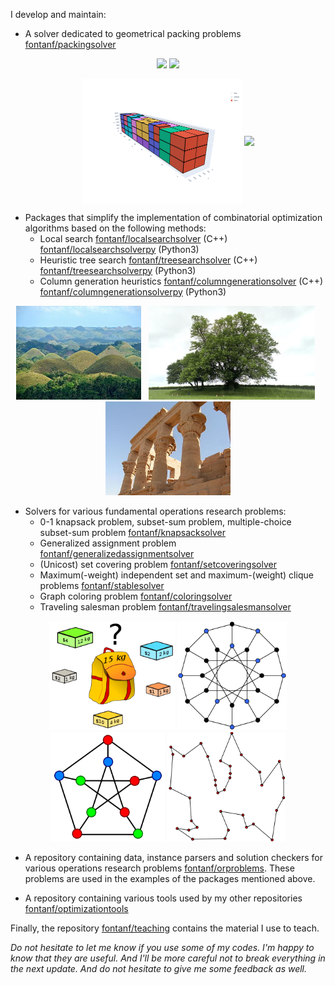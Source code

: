I develop and maintain:

* A solver dedicated to geometrical packing problems [fontanf/packingsolver](https://github.com/fontanf/packingsolver)
<p align="center">
<img src="https://github.com/fontanf/packingsolver/blob/master/img/rectangleguillotine.png" width="256"> <img src="https://github.com/fontanf/packingsolver/blob/master/img/rectangle.png" width="256">
</p>
<p align="center">
<img src="https://github.com/fontanf/packingsolver/blob/master/img/boxstacks.png" align=center width="256"> <img src="https://github.com/fontanf/packingsolver/blob/master/img/onedimensional.png" align=center width="256">
</p>

* Packages that simplify the implementation of combinatorial optimization algorithms based on the following methods:
  * Local search [fontanf/localsearchsolver](https://github.com/fontanf/localsearchsolver) (C++) [fontanf/localsearchsolverpy](https://github.com/fontanf/localsearchsolverpy) (Python3)
  * Heuristic tree search [fontanf/treesearchsolver](https://github.com/fontanf/treesearchsolver) (C++) [fontanf/treesearchsolverpy](https://github.com/fontanf/treesearchsolverpy) (Python3)
  * Column generation heuristics [fontanf/columngenerationsolver](https://github.com/fontanf/columngenerationsolver) (C++) [fontanf/columngenerationsolverpy](https://github.com/fontanf/columngenerationsolverpy) (Python3)
<p align="center">
<img src="https://github.com/fontanf/localsearchsolver/blob/master/img/localsearch.jpg" height="150"> &nbsp; <img src="https://github.com/fontanf/treesearchsolver/blob/main/img/treesearch.jpg" height="150"> &nbsp; <img src="https://github.com/fontanf/columngenerationsolver/blob/main/img/columngeneration.jpg" height="150">
</p>

* Solvers for various fundamental operations research problems:
  * 0-1 knapsack problem, subset-sum problem, multiple-choice subset-sum problem [fontanf/knapsacksolver](https://github.com/fontanf/knapsacksolver)
  * Generalized assignment problem [fontanf/generalizedassignmentsolver](https://github.com/fontanf/generalizedassignmentsolver)
  * (Unicost) set covering problem [fontanf/setcoveringsolver](https://github.com/fontanf/setcoveringsolver)
  * Maximum(-weight) independent set and maximum-(weight) clique problems [fontanf/stablesolver](https://github.com/fontanf/stablesolver)
  * Graph coloring problem  [fontanf/coloringsolver](https://github.com/fontanf/coloringsolver)
  * Traveling salesman problem  [fontanf/travelingsalesmansolver](https://github.com/fontanf/travelingsalesmansolver)
<p align="center">
<img src="https://github.com/fontanf/knapsacksolver/blob/master/knapsack.png" height="175"> <img src="https://github.com/fontanf/stablesolver/blob/master/stable.png" height="175"> <img src="https://github.com/fontanf/coloringsolver/blob/master/img/graphcoloring.png" height="175"> <img src="https://github.com/fontanf/travelingsalesmansolver/blob/main/img/travelingsalesman.png" height="175">
</p>

* A repository containing data, instance parsers and solution checkers for various operations research problems  [fontanf/orproblems](https://github.com/fontanf/orproblems). These problems are used in the examples of the packages mentioned above.

* A repository containing various tools used by my other repositories  [fontanf/optimizationtools](https://github.com/fontanf/optimizationtools)

Finally, the repository [fontanf/teaching](https://github.com/fontanf/teaching) contains the material I use to teach.

*Do not hesitate to let me know if you use some of my codes. I'm happy to know that they are useful. And I'll be more careful not to break everything in the next update. And do not hesitate to give me some feedback as well.*
